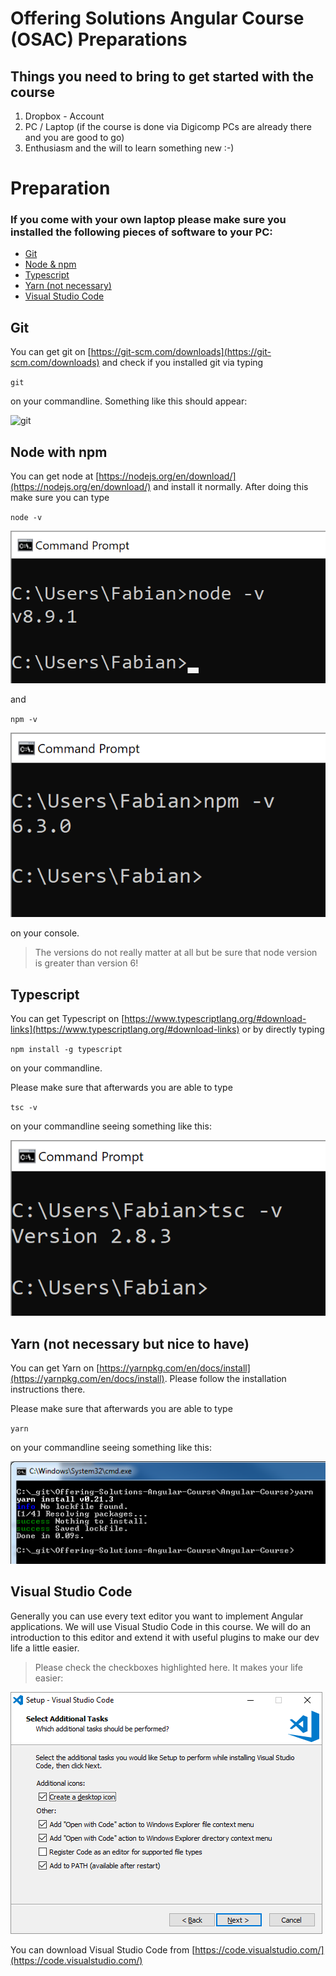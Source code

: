 # Offering Solutions Angular Course (OSAC) Preparations

## Things you need to bring to get started with the course

1. Dropbox - Account
2. PC / Laptop (if the course is done via Digicomp PCs are already there and you are good to go)
3. Enthusiasm and the will to learn something new :-)

# Preparation

### If you come with your own laptop please make sure you installed the following pieces of software to your PC:

* [Git](#git)
* [Node & npm](#node-with-npm)
* [Typescript](#typescript)
* [Yarn (not necessary)](#yarn)
* [Visual Studio Code](#visual-studio-code)

## Git

You can get git on [https://git-scm.com/downloads](https://git-scm.com/downloads) and check if you installed git via typing 

`git`

on your commandline. Something like this should appear:

![git](../.github/git.png "git")

## Node with npm

You can get node at [https://nodejs.org/en/download/](https://nodejs.org/en/download/) and install it normally. After doing this make sure you can type

`node -v`

![node](../.github/nodeversion.png "node")

and

`npm -v`

![npm](../.github/npmversion.png "npm")

on your console.

> The versions do not really matter at all but be sure that node version is greater than version 6!

## Typescript

You can get Typescript on [https://www.typescriptlang.org/#download-links](https://www.typescriptlang.org/#download-links) or by directly typing 

`npm install -g typescript`

on your commandline.

Please make sure that afterwards you are able to type

`tsc -v`

on your commandline seeing something like this:

![tsc](../.github/tsc.png "tsc")

## Yarn (not necessary but nice to have)

You can get Yarn on [https://yarnpkg.com/en/docs/install](https://yarnpkg.com/en/docs/install). Please follow the installation instructions there.

Please make sure that afterwards you are able to type

`yarn`

on your commandline seeing something like this:

![yarn](../.github/yarnnew.png "yarn")

## Visual Studio Code

Generally you can use every text editor you want to implement Angular applications. We will use Visual Studio Code in this course. We will do an introduction to this editor and extend it with useful plugins to make our dev life a little easier.

> Please check the checkboxes highlighted here. It makes your life easier:

 ![VSCodeInstall](../.github/VSCodeInstall.png "VSCodeInstall")

You can download Visual Studio Code from [https://code.visualstudio.com/](https://code.visualstudio.com/)
